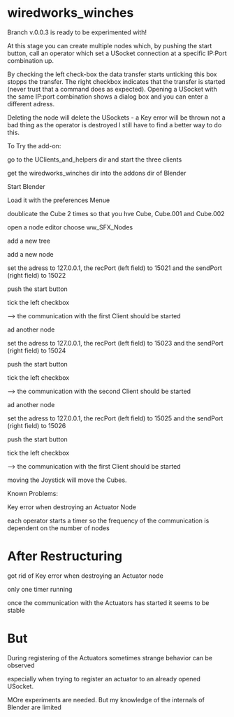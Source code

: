 # wiredworks_winches

Branch v.0.0.3 is ready to be experimented with!

At this stage you can create multiple nodes which, by pushing the start button,
call an operator which set a USocket connection at a specific IP:Port combination up.

By checking the left check-box the data transfer starts unticking this box stopps the 
transfer. The right checkbox indicates that the transfer is started (never trust that
a command does as expected). Opening a USocket with the same IP:port combination shows
a dialog box and you can enter a different adress.

Deleting the node will delete the USockets - a Key error will be thrown not a bad thing
as the operator is destroyed I still have to find a better way to do this.

To Try the add-on:

go to the UClients_and_helpers dir and start the three clients

get the wiredworks_winches dir into the addons dir of Blender

Start Blender

Load it with the preferences Menue

doublicate the Cube 2 times so that you hve Cube, Cube.001 and Cube.002

open a node editor choose ww_SFX_Nodes

add a new tree

add a new node

set the adress to 127.0.0.1, the recPort (left field) to 15021 and the sendPort (right field) to 15022

push the start button

tick the left checkbox

--> the communication with the first Client should be started

ad another node

set the adress to 127.0.0.1, the recPort (left field) to 15023 and the sendPort (right field) to 15024

push the start button

tick the left checkbox

--> the communication with the second Client should be started

ad another node

set the adress to 127.0.0.1, the recPort (left field) to 15025 and the sendPort (right field) to 15026

push the start button

tick the left checkbox

--> the communication with the first Client should be started

moving the Joystick will move the Cubes.

Known Problems:

  Key error when destroying an Actuator Node
  
  each operator starts a timer so the frequency of the communication is dependent on the number of nodes
  
  # After Restructuring
  
  got rid of Key error when destroying an Actuator node
  
  only one timer running
  
  once the communication with the Actuators has started it seems to be stable
  
  # But
  
  During registering of the Actuators sometimes strange behavior can be observed
  
  especially when trying to register an actuator to an already opened USocket.
  
  MOre experiments are needed. But my knowledge of the internals of Blender are limited
  




